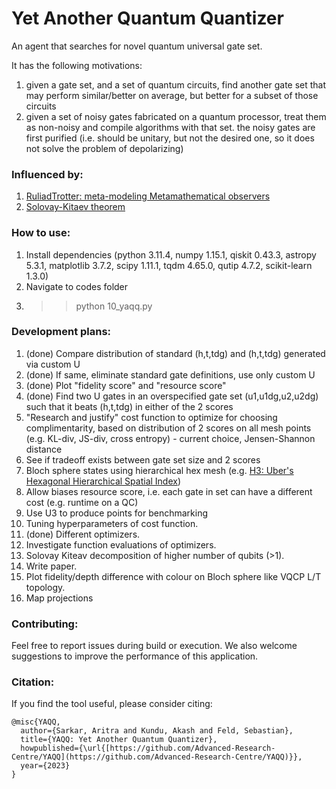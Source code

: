 # Yet Another Quantum Quantizer

An agent that searches for novel quantum universal gate set.

It has the following motivations:
1. given a gate set, and a set of quantum circuits, find another gate set that may perform similar/better on average, but better for a subset of those circuits
2. given a set of noisy gates fabricated on a quantum processor, treat them as non-noisy and compile algorithms with that set. the noisy gates are first purified (i.e. should be unitary, but not the desired one, so it does not solve the problem of depolarizing)

### Influenced by:
1. [RuliadTrotter: meta-modeling Metamathematical observers](https://community.wolfram.com/groups/-/m/t/2575951)
2. [Solovay-Kitaev theorem](https://en.wikipedia.org/wiki/Solovay%E2%80%93Kitaev_theorem)

### How to use:
1. Install dependencies (python 3.11.4, numpy 1.15.1, qiskit 0.43.3, astropy 5.3.1, matplotlib 3.7.2, scipy 1.11.1, tqdm 4.65.0, qutip 4.7.2, scikit-learn 1.3.0)
2. Navigate to codes folder
3. >> python 10_yaqq.py

### Development plans:
1. (done) Compare distribution of standard (h,t,tdg) and (h,t,tdg) generated via custom U
2. (done) If same, eliminate standard gate definitions, use only custom U
3. (done) Plot "fidelity score" and "resource score"
4. (done) Find two U gates in an overspecified gate set (u1,u1dg,u2,u2dg) such that it beats (h,t,tdg) in either of the 2 scores
5. "Research and justify" cost function to optimize for choosing complimentarity, based on distribution of 2 scores on all mesh points (e.g. KL-div, JS-div, cross entropy) - current choice, Jensen-Shannon distance
6. See if tradeoff exists between gate set size and 2 scores
7. Bloch sphere states using hierarchical hex mesh (e.g. [H3: Uber's Hexagonal Hierarchical Spatial Index](https://github.com/uber/h3))
8. Allow biases resource score, i.e. each gate in set can have a different cost (e.g. runtime on a QC)
9. Use U3 to produce points for benchmarking
10. Tuning hyperparameters of cost function.
11. (done) Different optimizers.
12. Investigate function evaluations of optimizers.
13. Solovay Kiteav decomposition of higher number of qubits (>1).
14. Write paper.
15. Plot fidelity/depth difference with colour on Bloch sphere like VQCP L/T topology.
16. Map projections

### Contributing:
Feel free to report issues during build or execution. We also welcome suggestions to improve the performance of this application.

### Citation:
If you find the tool useful, please consider citing:

```
@misc{YAQQ,
  author={Sarkar, Aritra and Kundu, Akash and Feld, Sebastian},
  title={YAQQ: Yet Another Quantum Quantizer},
  howpublished={\url{[https://github.com/Advanced-Research-Centre/YAQQ](https://github.com/Advanced-Research-Centre/YAQQ)}},
  year={2023}
}
```
